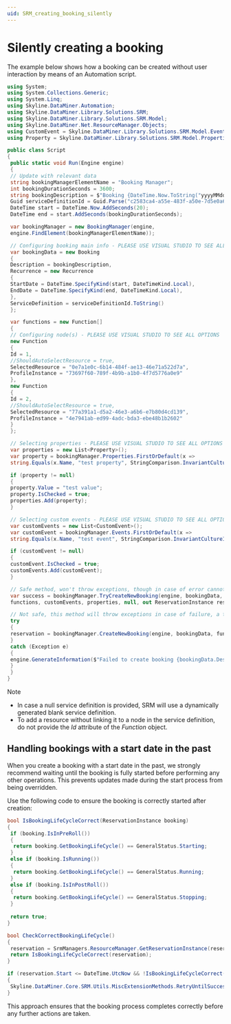 ```yaml
---
uid: SRM_creating_booking_silently
---
```


# Silently creating a booking

The example below shows how a booking can be created without user interaction by means of an Automation script.

```csharp
using System;
using System.Collections.Generic;
using System.Linq;
using Skyline.DataMiner.Automation;
using Skyline.DataMiner.Library.Solutions.SRM;
using Skyline.DataMiner.Library.Solutions.SRM.Model;
using Skyline.DataMiner.Net.ResourceManager.Objects;
using CustomEvent = Skyline.DataMiner.Library.Solutions.SRM.Model.Events.Event;
using Property = Skyline.DataMiner.Library.Solutions.SRM.Model.Properties.Property;

public class Script
{
 public static void Run(Engine engine)
 {
 // Update with relevant data
 string bookingManagerElementName = "Booking Manager";
 int bookingDurationSeconds = 3600;
 string bookingDescription = $"Booking {DateTime.Now.ToString("yyyyMMdd HHmmss")}";
 Guid serviceDefinitionId = Guid.Parse("c2583ca4-a55e-483f-a50e-7d5e0a6b357f");
 DateTime start = DateTime.Now.AddSeconds(20);
 DateTime end = start.AddSeconds(bookingDurationSeconds);

 var bookingManager = new BookingManager(engine,
 engine.FindElement(bookingManagerElementName));

 // Configuring booking main info - PLEASE USE VISUAL STUDIO TO SEE ALL OPTIONS
 var bookingData = new Booking
 {
 Description = bookingDescription,
 Recurrence = new Recurrence
 {
 StartDate = DateTime.SpecifyKind(start, DateTimeKind.Local),
 EndDate = DateTime.SpecifyKind(end, DateTimeKind.Local),
 },
 ServiceDefinition = serviceDefinitionId.ToString()
 };

 var functions = new Function[]
 {
 // Configuring node(s) - PLEASE USE VISUAL STUDIO TO SEE ALL OPTIONS
 new Function
 {
 Id = 1,
 //ShouldAutoSelectResource = true,
 SelectedResource = "0e7a1e0c-6b14-484f-ae13-46e71a522d7a",
 ProfileInstance = "73697f60-789f-4b9b-a1b0-4f7d5776a0e9"
 },
 new Function
 {
 Id = 2,
 //ShouldAutoSelectResource = true,
 SelectedResource = "77a391a1-d5a2-46e3-a6b6-e7b80d4cd139",
 ProfileInstance = "4e7941ab-ed99-4adc-bda3-ebe48b1b2602"
 }
 };

 // Selecting properties - PLEASE USE VISUAL STUDIO TO SEE ALL OPTIONS
 var properties = new List<Property>();
 var property = bookingManager.Properties.FirstOrDefault(x =>
 string.Equals(x.Name, "test property", StringComparison.InvariantCultureIgnoreCase));

 if (property != null)
 {
 property.Value = "test value";
 property.IsChecked = true;
 properties.Add(property);
 }

 // Selecting custom events - PLEASE USE VISUAL STUDIO TO SEE ALL OPTIONS
 var customEvents = new List<CustomEvent>();
 var customEvent = bookingManager.Events.FirstOrDefault(x =>
 string.Equals(x.Name, "test event", StringComparison.InvariantCultureIgnoreCase));

 if (customEvent != null)
 {
 customEvent.IsChecked = true;
 customEvents.Add(customEvent);
 }

 // Safe method, won't throw exceptions, though in case of error cannot be seen
 var success = bookingManager.TryCreateNewBooking(engine, bookingData,
 functions, customEvents, properties, null, out ReservationInstance reservation);

 // Not safe, this method will throw exceptions in case of failure, a try catch is necessary
 try
 {
 reservation = bookingManager.CreateNewBooking(engine, bookingData, functions, customEvents, properties);
 }
 catch (Exception e)
 {
 engine.GenerateInformation($"Failed to create booking {bookingData.Description} due to: {e}");
 }
 }
}
```

> [!NOTE]
>
> - In case a null service definition is provided, SRM will use a dynamically generated blank service definition.<!-- RN 30324 -->
> - To add a resource without linking it to a node in the service definition, do not provide the *Id* attribute of the *Function* object.<!-- RN 30324 -->

## Handling bookings with a start date in the past

When you create a booking with a start date in the past, we strongly recommend waiting until the booking is fully started before performing any other operations. This prevents updates made during the start process from being overridden.

Use the following code to ensure the booking is correctly started after creation:

```csharp
bool IsBookingLifeCycleCorrect(ReservationInstance booking)
{
 if (booking.IsInPreRoll())
 {
  return booking.GetBookingLifeCycle() == GeneralStatus.Starting;
 }
 else if (booking.IsRunning())
 {
  return booking.GetBookingLifeCycle() == GeneralStatus.Running;
 }
 else if (booking.IsInPostRoll())
 {
  return booking.GetBookingLifeCycle() == GeneralStatus.Stopping;
 }
 
 return true;
}

bool CheckCorrectBookingLifeCycle()
{
 reservation = SrmManagers.ResourceManager.GetReservationInstance(reservation.ID);
 return IsBookingLifeCycleCorrect(reservation);
}

if (reservation.Start <= DateTime.UtcNow && !IsBookingLifeCycleCorrect(reservation))
{
 Skyline.DataMiner.Core.SRM.Utils.MiscExtensionMethods.RetryUntilSuccessOrTimeout(CheckCorrectBookingLifeCycle, bookingManager.RetryTimeout, bookingManager.RetryInterval);
}
```

This approach ensures that the booking process completes correctly before any further actions are taken.
